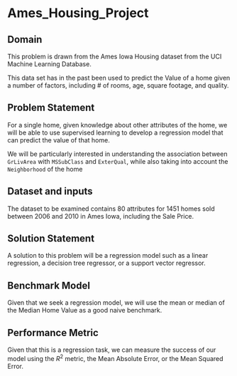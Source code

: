 # Ames_Housing_Project


## Domain
This problem is drawn from the Ames Iowa Housing dataset from the UCI Machine Learning Database.

This data set has in the past been used to predict the Value of a home given a number of factors, including # of rooms, age, square footage, and quality.

## Problem Statement
For a single home, given knowledge about other attributes of the home, we will be able to use supervised learning to develop a regression model that can predict the value of that home.

We will be particularly interested in understanding the association between `GrLivArea` with `MSSubClass` and `ExterQual`, while also taking into account the `Neighborhood` of the home

## Dataset and inputs
The dataset to be examined contains 80 attributes for 1451 homes sold between 2006 and 2010 in Ames Iowa, including the Sale Price.


## Solution Statement
A solution to this problem will be a regression model such as a linear regression, a decision tree regressor, or a support vector regressor.


## Benchmark Model
Given that we seek a regression model, we will use the mean or median of the Median Home Value as a good naive benchmark.


## Performance Metric
Given that this is a regression task, we can measure the success of our model using the $R^2$ metric, the Mean Absolute Error, or the Mean Squared Error.